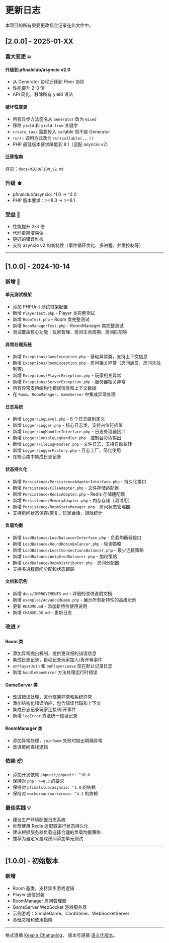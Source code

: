 # 更新日志

本项目的所有重要更改都会记录在此文件中。

## [2.0.0] - 2025-01-XX

### 重大变更 💥

#### 升级到 pfinalclub/asyncio v2.0
- 从 Generator 协程迁移到 Fiber 协程
- 性能提升 2-3 倍
- API 简化，移除所有 yield 语法

#### 破坏性变更
- 所有异步方法签名从 `Generator` 改为 `mixed`
- 移除 `yield` 和 `yield from` 关键字
- `create_task` 需要传入 callable 而不是 Generator
- `run()` 调用方式改为 `run(callable(...))`
- PHP 最低版本要求降低到 8.1（适配 asyncio v2）

#### 迁移指南
详见：`docs/MIGRATION_V2.md`

### 升级 ⬆️
- pfinalclub/asyncio: ^1.0 → ^2.0
- PHP 版本要求：>=8.3 → >=8.1

### 受益 🚀
- 性能提升 2-3 倍
- 代码更简洁易读
- 更好的错误堆栈
- 支持 asyncio v2 的新特性（事件循环优化、多进程、并发控制等）

---

## [1.0.0] - 2024-10-14

### 新增 🎉

#### 单元测试框架
- 添加 PHPUnit 测试框架配置
- 新增 `PlayerTest.php` - Player 类完整测试
- 新增 `RoomTest.php` - Room 类完整测试
- 新增 `RoomManagerTest.php` - RoomManager 类完整测试
- 测试覆盖核心功能：玩家管理、房间生命周期、房间匹配等

#### 异常处理系统
- 新增 `Exceptions/GameException.php` - 基础异常类，支持上下文信息
- 新增 `Exceptions/RoomException.php` - 房间相关异常（房间满员、房间未找到等）
- 新增 `Exceptions/PlayerException.php` - 玩家相关异常
- 新增 `Exceptions/ServerException.php` - 服务器相关异常
- 所有异常支持结构化错误信息和上下文数据
- 在 `Room`、`RoomManager`、`GameServer` 中集成异常处理

#### 日志系统
- 新增 `Logger/LogLevel.php` - 8 个日志级别定义
- 新增 `Logger/Logger.php` - 核心日志类，支持占位符插值
- 新增 `Logger/LogHandlerInterface.php` - 日志处理器接口
- 新增 `Logger/ConsoleLogHandler.php` - 控制台彩色输出
- 新增 `Logger/FileLogHandler.php` - 文件日志，支持自动轮转
- 新增 `Logger/LoggerFactory.php` - 日志工厂，简化使用
- 在核心类中集成日志记录

#### 状态持久化
- 新增 `Persistence/PersistenceAdapterInterface.php` - 持久化接口
- 新增 `Persistence/FileAdapter.php` - 文件存储适配器
- 新增 `Persistence/RedisAdapter.php` - Redis 存储适配器
- 新增 `Persistence/MemoryAdapter.php` - 内存存储（测试用）
- 新增 `Persistence/RoomStateManager.php` - 房间状态管理器
- 支持房间状态保存/恢复、玩家会话、游戏统计

#### 负载均衡
- 新增 `LoadBalance/LoadBalancerInterface.php` - 负载均衡器接口
- 新增 `LoadBalance/RoundRobinBalancer.php` - 轮询策略
- 新增 `LoadBalance/LeastConnectionsBalancer.php` - 最少连接策略
- 新增 `LoadBalance/WeightedBalancer.php` - 加权策略
- 新增 `LoadBalance/RoomDistributor.php` - 房间分配器
- 支持多进程房间分配和状态跟踪

#### 文档和示例
- 新增 `docs/IMPROVEMENTS.md` - 详细的改进说明文档
- 新增 `examples/AdvancedGame.php` - 展示所有新特性的高级示例
- 更新 `README.md` - 添加新特性使用说明
- 新增 `CHANGELOG.md` - 更新日志

### 改进 ⚡

#### Room 类
- 添加异常抛出机制，提供更详细的错误信息
- 集成日志记录，自动记录玩家加入/离开等事件
- `onPlayerJoin` 和 `onPlayerLeave` 现在默认记录日志
- 新增 `handleRoomError` 方法处理运行时错误

#### GameServer 类
- 改进错误处理，区分框架异常和系统异常
- 添加结构化错误响应，包含错误代码和上下文
- 集成日志记录玩家连接/断开事件
- 新增 `logError` 方法统一错误记录

#### RoomManager 类
- 添加异常处理，`joinRoom` 失败时抛出明确异常
- 改进房间查找逻辑

### 依赖 📦

- 添加开发依赖 `phpunit/phpunit: ^10.0`
- 保持对 `php: >=8.3` 的要求
- 保持对 `pfinalclub/asyncio: ^1.0` 的依赖
- 保持对 `workerman/workerman: ^4.1` 的依赖

### 最佳实践 💡

- 建议生产环境配置日志系统
- 推荐使用 Redis 适配器进行状态持久化
- 建议根据服务器负载选择合适的负载均衡策略
- 推荐为自定义游戏房间添加单元测试

---

## [1.0.0] - 初始版本

### 新增
- Room 基类，支持异步游戏逻辑
- Player 通信封装
- RoomManager 房间管理器
- GameServer WebSocket 游戏服务器
- 示例游戏：SimpleGame、CardGame、WebSocketServer
- 基础文档和使用指南

---

格式遵循 [Keep a Changelog](https://keepachangelog.com/zh-CN/1.0.0/)，
版本号遵循 [语义化版本](https://semver.org/lang/zh-CN/)。
